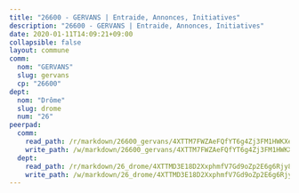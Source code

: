 ```yaml
---
title: "26600 - GERVANS | Entraide, Annonces, Initiatives"
description: "26600 - GERVANS | Entraide, Annonces, Initiatives"
date: 2020-01-11T14:09:21+09:00
collapsible: false
layout: commune
comm:
  nom: "GERVANS"
  slug: gervans
  cp: "26600"
dept:
  nom: "Drôme"
  slug: drome
  num: "26"
peerpad:
  comm:
    read_path: /r/markdown/26600_gervans/4XTTM7FWZAeFQfYT6g4Zj3FM1HWKXekw1y26KgBxHs8KaiZdz
    write_path: /w/markdown/26600_gervans/4XTTM7FWZAeFQfYT6g4Zj3FM1HWKXekw1y26KgBxHs8KaiZdz-K3TgTsjpQH15b8F2TCPP9ikMGuev636tWyiHTHdZdXywCBJtrMBinTK8pYRzqDVixo4nNRGNQs4dwRrGMEGuWjrvSKJtiJcYK8y2qrprZ3YKw665GhZ4jpDbkaanUfCNtGLirVJx
  dept:
    read_path: /r/markdown/26_drome/4XTTMD3E18D2XxphmfV7Gd9oZp2E6g6Rjy8yoyyuT4SyeeDZv
    write_path: /w/markdown/26_drome/4XTTMD3E18D2XxphmfV7Gd9oZp2E6g6Rjy8yoyyuT4SyeeDZv-K3TgUGX4nG6FnUgVjDeodHJBzD4Z7jTqAJwquijk1LCW8AWc9CAemuRZDQCZC8aha3sgQcHNRUHizJ1bQGiTeNjxAKKxoxsNxcJ7pjGzQ4icP1ftCA9sHED31LddZbCgpf6zkM4Q
---
```


